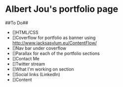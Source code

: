 # Albert Jou's portfolio page

##To Do##
- []HTML/CSS
- []Coverflow for portfolio as banner using http://www.jacksasylum.eu/ContentFlow/
- []Nav bar under coverflow
- []Parallax for each of the portfolio sections
- []Contact Me
- []Twitter stream
- []What I'm working on section
- []Social links (LinkedIn)
- []Content
